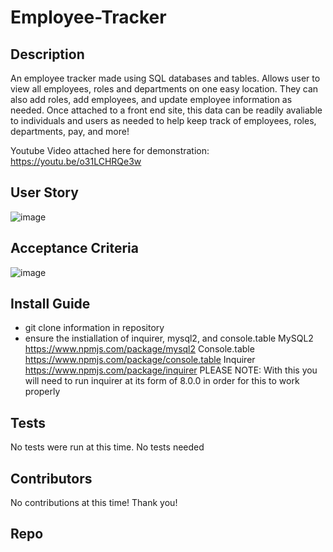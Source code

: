 # Employee-Tracker

## Description

An employee tracker made using SQL databases and tables. Allows user to view all employees, roles and departments on one easy location. They can also add roles, add employees, and update employee information as needed. Once attached to a front end site, this data can be readily avaliable to individuals and users as needed to help keep track of employees, roles, departments, pay, and more! 

Youtube Video attached here for demonstration: https://youtu.be/o31LCHRQe3w

## User Story
![image](https://user-images.githubusercontent.com/102200085/184583106-d45214e6-d257-4a70-98aa-dbb70d55d5e6.png)

## Acceptance Criteria
![image](https://user-images.githubusercontent.com/102200085/184583173-667c3453-dc77-4f1c-b6cd-a2d3b0fef901.png)


## Install Guide

- git clone information in repository
- ensure the instiallation of inquirer, mysql2, and console.table
MySQL2
https://www.npmjs.com/package/mysql2 
Console.table 
https://www.npmjs.com/package/console.table
Inquirer
https://www.npmjs.com/package/inquirer 
PLEASE NOTE: With this you will need to run inquirer at its form of 8.0.0 in order for this to work properly

## Tests
No tests were run at this time. No tests needed

## Contributors
No contributions at this time! Thank you! 

## Repo
